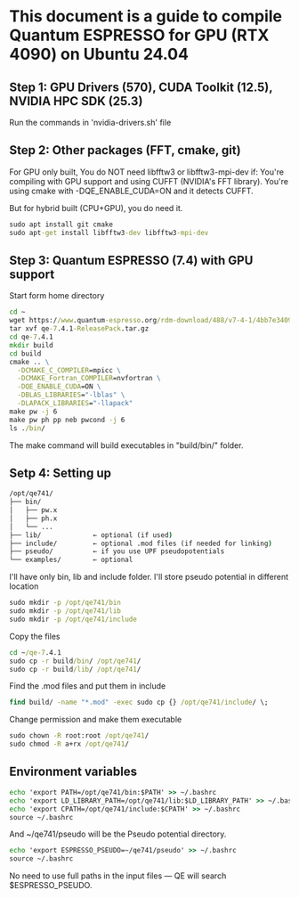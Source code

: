 
# This document is a guide to compile Quantum ESPRESSO for GPU (RTX 4090) on Ubuntu 24.04

## Step 1: GPU Drivers (570), CUDA Toolkit (12.5), NVIDIA HPC SDK (25.3)

Run the commands in 'nvidia-drivers.sh' file


## Step 2: Other packages (FFT, cmake, git)

For GPU only built,
You do NOT need libfftw3 or libfftw3-mpi-dev if:
You're compiling with GPU support and using CUFFT (NVIDIA's FFT library).
You're using cmake with -DQE_ENABLE_CUDA=ON and it detects CUFFT.

But for hybrid built (CPU+GPU), you do need it.

```bat
sudo apt install git cmake
sudo apt-get install libfftw3-dev libfftw3-mpi-dev
```


## Step 3: Quantum ESPRESSO (7.4) with GPU support
Start form home directory

```bat
cd ~
wget https://www.quantum-espresso.org/rdm-download/488/v7-4-1/4bb7e3409081909b8600a33c332a02e5/qe-7.4.1-ReleasePack.tar.gz
tar xvf qe-7.4.1-ReleasePack.tar.gz 
cd qe-7.4.1
mkdir build
cd build
cmake .. \
  -DCMAKE_C_COMPILER=mpicc \
  -DCMAKE_Fortran_COMPILER=nvfortran \
  -DQE_ENABLE_CUDA=ON \
  -DBLAS_LIBRARIES="-lblas" \
  -DLAPACK_LIBRARIES="-llapack"
make pw -j 6
make pw ph pp neb pwcond -j 6
ls ./bin/
```

The make command will build executables in "build/bin/" folder.



## Setp 4: Setting up


```bat
/opt/qe741/
├── bin/
│   ├── pw.x
│   ├── ph.x
│   └── ...
├── lib/             ← optional (if used)
├── include/         ← optional .mod files (if needed for linking)
├── pseudo/          ← if you use UPF pseudopotentials
└── examples/        ← optional
```

I'll have only bin, lib and include folder. I'll store pseudo potential in different location


```bat
sudo mkdir -p /opt/qe741/bin
sudo mkdir -p /opt/qe741/lib
sudo mkdir -p /opt/qe741/include
```

Copy the files

```bat
cd ~/qe-7.4.1
sudo cp -r build/bin/ /opt/qe741/
sudo cp -r build/lib/ /opt/qe741/
```

Find the .mod files and put them in include 

```bat
find build/ -name "*.mod" -exec sudo cp {} /opt/qe741/include/ \;
```

Change permission and make them executable
```bat
sudo chown -R root:root /opt/qe741/
sudo chmod -R a+rx /opt/qe741/
```


## Environment variables


```bat
echo 'export PATH=/opt/qe741/bin:$PATH' >> ~/.bashrc
echo 'export LD_LIBRARY_PATH=/opt/qe741/lib:$LD_LIBRARY_PATH' >> ~/.bashrc
echo 'export CPATH=/opt/qe741/include:$CPATH' >> ~/.bashrc
source ~/.bashrc
```


And ~/qe741/pseudo will be the Pseudo potential directory.

```bat
echo 'export ESPRESSO_PSEUDO=~/qe741/pseudo' >> ~/.bashrc
source ~/.bashrc
```
No need to use full paths in the input files — QE will search $ESPRESSO_PSEUDO.











